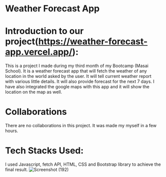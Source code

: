 # Weather Forecast App
# Introduction to our project(https://weather-forecast-app.vercel.app/):

This is a project I made during my third month of my Bootcamp (Masai School). It is a weather forecast app that will fetch the weather of any location in the world asked by the user. It will tell current weather report with various little details. It will also provide forecast for the next 7 days. I have also integrated the google maps with this app and it will show the location on the map as well.


# Collaborations
There are no collaborations in this project. It was made my myself in a few hours.

# Tech Stacks Used:
I used Javascript, fetch API, HTML, CSS and Bootstrap library to achieve the final result.
![Screenshot (192)](https://user-images.githubusercontent.com/96719499/166098233-acecf40e-673f-4952-9757-75a1e0e22949.png)

